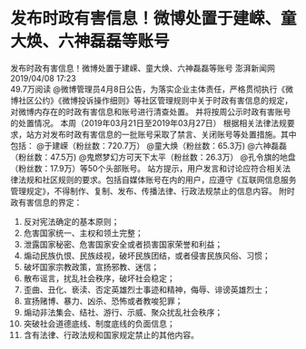 # 发布时政有害信息！微博处置于建嵘、童大焕、六神磊磊等账号

发布时政有害信息！微博处置于建嵘、童大焕、六神磊磊等账号
澎湃新闻网
2019/04/08 17:23  
49.7万阅读
@微博管理员4月8日公告，为落实企业主体责任，严格贯彻执行《微博社区公约》《微博投诉操作细则》等社区管理规则中关于时政有害信息的规定，对微博内存在的时政有害信息和账号进行清查处置。
并将按周公示时政有害账号的处置情况。
本周（2019年03月21日至2019年03月27日）
根据相关法律法规要求，站方对发布时政有害信息的一批账号采取了禁言、关闭账号等处置措施。其中包括：
@于建嵘（粉丝数：720.7万）
@童大焕（粉丝数：65.3万)
@六神磊磊（粉丝数：47.5万)
@鬼燃梦幻方可天下太平（粉丝数：26.3万）
@孔令旗的地盘（粉丝数：17.9万）等50个头部账号。
站方提示，用户发言和讨论应符合相关法律法规和社区规则的要求。包括自媒体账号在内的用户，应遵守《互联网信息服务管理规定》，不得制作、复制、发布、传播法律、行政法规禁止的信息内容。
附时政有害信息的界定：
1. 反对宪法确定的基本原则；
2. 危害国家统一、主权和领土完整；
3. 泄露国家秘密、危害国家安全或者损害国家荣誉和利益；
4. 煽动民族仇恨、民族歧视，破坏民族团结，或者侵害民族风俗、习惯；
5. 破坏国家宗教政策，宣扬邪教、迷信；
6. 散布谣言，扰乱社会秩序，破坏社会稳定；
7. 歪曲、丑化、亵渎、否定英雄烈士事迹和精神，侮辱、诽谤英雄烈士；
8. 宣扬赌博、暴力、凶杀、恐怖或者教唆犯罪；
9. 煽动非法集会、结社、游行、示威、聚众扰乱社会秩序；
10. 突破社会道德底线、制度底线的负面信息；
11. 含有法律、行政法规和国家规定禁止的其他内容。